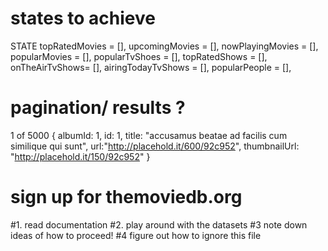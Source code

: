 # states to achieve

STATE
topRatedMovies = [],
upcomingMovies = [],
nowPlayingMovies = [],
popularMovies = [],
popularTvShoes = [],
topRatedShows = [],
onTheAirTvShows= [],
airingTodayTvShows = [],
popularPeople = [],

# pagination/ results ?

1 of 5000
{
albumId: 1,
id: 1,
title: "accusamus beatae ad facilis cum similique qui sunt", url:"http://placehold.it/600/92c952",
thumbnailUrl: "http://placehold.it/150/92c952"
}

# sign up for themoviedb.org

#1. read documentation
#2. play around with the datasets
#3 note down ideas of how to proceed!
#4 figure out how to ignore this file
